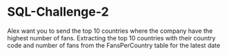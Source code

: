 # SQL-Challenge-2
Alex want you to send the top 10 countries where the company have the highest number of fans. Extracting the top 10 countries with their country code and number of fans from the FansPerCountry table for the latest date
